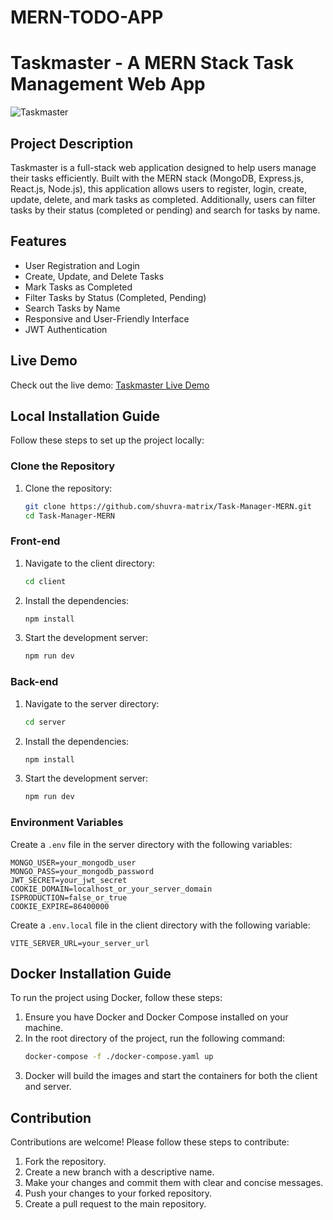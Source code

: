 # MERN-TODO-APP

# Taskmaster - A MERN Stack Task Management Web App

![Taskmaster](https://res.cloudinary.com/dqone7ala/image/upload/v1716348976/Screenshot_2024-05-22_060247_fz8rbe.png)

## Project Description

Taskmaster is a full-stack web application designed to help users manage their tasks efficiently. Built with the MERN stack (MongoDB, Express.js, React.js, Node.js), this application allows users to register, login, create, update, delete, and mark tasks as completed. Additionally, users can filter tasks by their status (completed or pending) and search for tasks by name.

## Features

- User Registration and Login
- Create, Update, and Delete Tasks
- Mark Tasks as Completed
- Filter Tasks by Status (Completed, Pending)
- Search Tasks by Name
- Responsive and User-Friendly Interface
- JWT Authentication

## Live Demo

Check out the live demo: [Taskmaster Live Demo](https://taskmasterashuvra.netlify.app/)

## Local Installation Guide

Follow these steps to set up the project locally:

### Clone the Repository

1. Clone the repository:
   ```bash
   git clone https://github.com/shuvra-matrix/Task-Manager-MERN.git
   cd Task-Manager-MERN
   ```

### Front-end

1. Navigate to the client directory:
   ```bash
   cd client
   ```
2. Install the dependencies:
   ```bash
   npm install
   ```
3. Start the development server:
   ```bash
   npm run dev
   ```

### Back-end

1. Navigate to the server directory:
   ```bash
   cd server
   ```
2. Install the dependencies:
   ```bash
   npm install
   ```
3. Start the development server:
   ```bash
   npm run dev
   ```

### Environment Variables

Create a `.env` file in the server directory with the following variables:

```
MONGO_USER=your_mongodb_user
MONGO_PASS=your_mongodb_password
JWT_SECRET=your_jwt_secret
COOKIE_DOMAIN=localhost_or_your_server_domain
ISPRODUCTION=false_or_true
COOKIE_EXPIRE=86400000
```

Create a `.env.local` file in the client directory with the following variable:

```
VITE_SERVER_URL=your_server_url
```

## Docker Installation Guide

To run the project using Docker, follow these steps:

1. Ensure you have Docker and Docker Compose installed on your machine.
2. In the root directory of the project, run the following command:
   ```bash
   docker-compose -f ./docker-compose.yaml up
   ```
3. Docker will build the images and start the containers for both the client and server.

## Contribution

Contributions are welcome! Please follow these steps to contribute:

1. Fork the repository.
2. Create a new branch with a descriptive name.
3. Make your changes and commit them with clear and concise messages.
4. Push your changes to your forked repository.
5. Create a pull request to the main repository.

